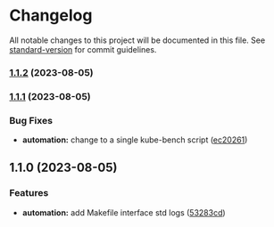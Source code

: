 # Changelog

All notable changes to this project will be documented in this file. See [standard-version](https://github.com/conventional-changelog/standard-version) for commit guidelines.

### [1.1.2](https://github.com/freddieentity/github-actions-started/compare/v1.1.1...v1.1.2) (2023-08-05)

### [1.1.1](https://github.com/freddieentity/github-actions-started/compare/v1.1.0...v1.1.1) (2023-08-05)


### Bug Fixes

* **automation:** change to a single kube-bench script ([ec20261](https://github.com/freddieentity/github-actions-started/commit/ec20261b357e8f65f9721db8599e314c01278ca8))

## 1.1.0 (2023-08-05)


### Features

* **automation:** add Makefile interface std logs ([53283cd](https://github.com/freddieentity/github-actions-started/commit/53283cdd8f1165a3073e54868e000a5988dd0f90))
